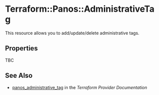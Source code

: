 # Terraform::Panos::AdministrativeTag

This resource allows you to add/update/delete administrative tags.

## Properties

TBC

## See Also

* [panos_administrative_tag](https://www.terraform.io/docs/providers/panos/r/administrative_tag.html) in the _Terraform Provider Documentation_